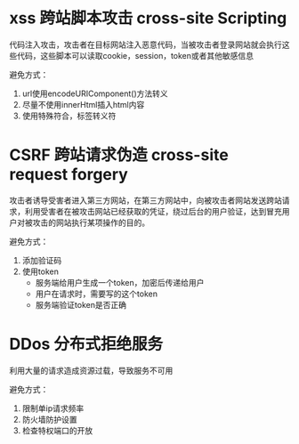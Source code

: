 # xss 跨站脚本攻击 cross-site Scripting
代码注入攻击，攻击者在目标网站注入恶意代码，当被攻击者登录网站就会执行这些代码，这些脚本可以读取cookie，session，token或者其他敏感信息

避免方式：
1. url使用encodeURIComponent()方法转义
2. 尽量不使用innerHtml插入html内容
3. 使用特殊符合，标签转义符


# CSRF 跨站请求伪造 cross-site request forgery 
攻击者诱导受害者进入第三方网站，在第三方网站中，向被攻击者网站发送跨站请求，利用受害者在被攻击网站已经获取的凭证，绕过后台的用户验证，达到冒充用户对被攻击的网站执行某项操作的目的。

避免方式：
1. 添加验证码
2. 使用token
    - 服务端给用户生成一个token，加密后传递给用户
    - 用户在请求时，需要写的这个token
    - 服务端验证token是否正确




# DDos 分布式拒绝服务 
利用大量的请求造成资源过载，导致服务不可用

避免方式：
1. 限制单ip请求频率
2. 防火墙防护设置
3. 检查特权端口的开放
